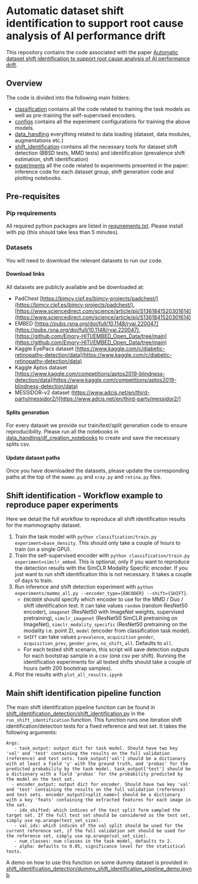 # Automatic dataset shift identification to support root cause analysis of AI performance drift

This repository contains the code associated with the paper [Automatic dataset shift identification to support root cause analysis of AI performance drift](https://arxiv.org/abs/2411.07940). 

## Overview
The code is divided into the following main folders:
* [classification](classification/) contains all the code related to training the task models as well as pre-training the self-supervised encoders. 
* [configs](configs/) contains all the experiment configurations for training the above models.
* [data_handling](data_handling) everything related to data loading (dataset, data modules, augmentations etc.)
* [shift_identification](shift_identification) contains all the necessary tools for dataset shift detection (BBSD tests, MMD tests) and identification (prevalence shift estimation, shift identification) 
* [experiments](experiments/) all the code related to experiments presented in the paper: inference code for each dataset group, shift generation code and plotting notebooks. 


## Pre-requisites

### Pip requirements
All required python packages are listed in [requirements.txt](requirements.txt). Please install with pip (this should take less than 5 minutes).

### Datasets

You will need to download the relevant datasets to run our code. 

#### Download links
All datasets are publicly available and be downloaded at:
* PadChest [https://bimcv.cipf.es/bimcv-projects/padchest/](https://bimcv.cipf.es/bimcv-projects/padchest/), [https://www.sciencedirect.com/science/article/pii/S1361841520301614](https://www.sciencedirect.com/science/article/pii/S1361841520301614)
* EMBED [https://pubs.rsna.org/doi/full/10.1148/ryai.220047](https://pubs.rsna.org/doi/full/10.1148/ryai.220047), [https://github.com/Emory-HITI/EMBED_Open_Data/tree/main](https://github.com/Emory-HITI/EMBED_Open_Data/tree/main)
* Kaggle EyePacs dataset [https://www.kaggle.com/c/diabetic-retinopathy-detection/data](https://www.kaggle.com/c/diabetic-retinopathy-detection/data)
* Kaggle Aptos dataset [https://www.kaggle.com/competitions/aptos2019-blindness-detection/data](https://www.kaggle.com/competitions/aptos2019-blindness-detection/data)
* MESSIDOR-v2 dataset (https://www.adcis.net/en/third-party/messidor2/)[https://www.adcis.net/en/third-party/messidor2/]

#### Splits generation
For every dataset we provide our train/test/split generation code to ensure reproducibility. Please run all the notebooks in [data_handling/df_creation_notebooks](data_handling/df_creation_notebooks/) to create and save the necessary splits csv.

#### Update dataset paths
Once you have downloaded the datasets, please update the corresponding paths at the top of the `mammo.py` and `xray.py` and `retina.py` files.

## Shift identification - Workflow example to reproduce paper experiments
Here we detail the full workflow to reproduce all shift identification results for the mammography dataset. 
1. Train the task model with `python classification/train.py experiment=base_density`. This should only take a couple of hours to train (on a single GPU).
2. Train the self-supervised encoder with `python classification/train.py experiment=simclr_embed`. This is optional, only if you want to reproduce the detection results with the SimCLR Modality Specific encoder. If you just want to run shift identification this is not necessary. It takes a couple of days to train.
3. Run inference and shift detection experiment with `python experiments/mammo_all.py --encoder_type={ENCODER} --shift={SHIFT}`.
    * `ENCODER` should specify which encoder to use for the MMD / Duo / shift identification test. It can take values `random` (random ResNet50 encoder), `imagenet` (ResNet50 with ImageNet weights, supervised pretraining), `simclr_imagenet` (ResNet50 SimCLR pretraining on ImageNet), `simclr_modality_specific` (ResNet50 pretraining on the modality i.e. point 2), `model` (encoder from classification task model). 
    * `SHIFT` can take values `prevalence`, `acquisition` `gender`, `acquisition_prev`, `gender_prev`, `no_shift`, `all`. Defaults to `all`.
    * For each tested shift scenario, this script will save detection outputs for each bootstrap sample in a csv (one csv per shift). Running the identification experiments for all tested shifts should take a couple of hours (with 200 bootstrap samples).
4. Plot the results with `plot_all_results.ipynb`

## Main shift identification pipeline function
The main shift identification pipeline function can be found in [shift_identification_detection/shift_identification.py](shift_identification/shift_identification.py) in the `run_shift_identification` function.
This function runs one iteration shift identification/detection tests for a fixed reference and test set. 
It takes the following arguments:
```
Args:
   - task_output: output dict for task model. Should have two key 'val' and 'test' containing the results on the full validation (reference) and test sets. task_output['val'] should be a dictionary with at least a field 'y' with the ground truth, and 'probas' for the predicted probability by the task model. task_output['test'] should be a dictionary with a field 'probas' for the probability predicted by the model on the test set.
  - encoder_output: output dict for encoder. Should have two key 'val' and 'test' containing the results on the full validation (reference) and test sets. encoder_output[<split_name>] should be a dictionary with a key 'feats' containing the extracted features for each image in the set.
   - idx_shifted: which indices of the test split form sampled the target set. If the full test set should be considered as the test set, simply use np.arange(test_set_size).
   - val_idx: which indices of the val split should be used for the current reference set, if the full validation set should be used for the reference set, simply use np.arange(val_set_size).
   - num_classes: num classes in the task model, defaults to 2.
   - alpha: defaults to 0.05, significance level for the statistical tests.
```
A demo on how to use this function on some dummy dataset is provided in [shift_identification_detection/dummy_shift_identification_pipeline_demo.ipynb]([shift_identification_detection/dummy_shift_identification_pipeline_demo.ipynb]). 